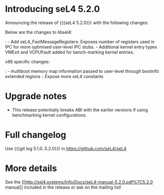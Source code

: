 # Introducing seL4 5.2.0
 Announcing the release of {{{seL4 5.2.0}}}
with the following changes:

Below are the changes to libsel4:

:   -   Add seL4\_FastMessageRegisters: Exposes number of registers used
        in IPC for more optimised user-level IPC stubs.
    -   Additional kernel entry types VMExit and VCPUFault added for
        bench-marking kernel entries.

x86 specific changes:

:   -   multiboot memory map information passed to user-level through
        bootinfo extended regions
    -   Expose more seL4 constants

# Upgrade notes


  -   This release potentially breaks ABI with the earlier versions if
      using benchmarking kernel configurations.

# Full changelog


Use {{{git log 5.1.0..5.2.0}}} in <https://github.com/seL4/seL4>

# More details


See the
\[\[<http://sel4.systems/Info/Docs/seL4-manual-5.2.0.pdf%7C5.2.0>
manual\]\] included in the release or ask on the mailing list!
